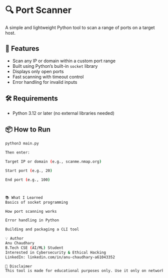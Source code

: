 # 🔍 Port Scanner

A simple and lightweight Python tool to scan a range of ports on a target host.

## 🚀 Features

- Scan any IP or domain within a custom port range
- Built using Python’s built-in `socket` library
- Displays only open ports
- Fast scanning with timeout control
- Error handling for invalid inputs

## 🛠️ Requirements

- Python 3.12 or later (no external libraries needed)

## 📦 How to Run

```bash
python3 main.py

Then enter:

Target IP or domain (e.g., scanme.nmap.org)

Start port (e.g., 20)

End port (e.g., 100)



📚 What I Learned
Basics of socket programming

How port scanning works

Error handling in Python

Building and packaging a CLI tool

💡 Author
Anu Chaudhary
B.Tech CSE (AI/ML) Student
Interested in Cybersecurity & Ethical Hacking
LinkedIn: linkedin.com/in/anu-chaudhary-a61043352

🔐 Disclaimer
This tool is made for educational purposes only. Use it only on networks you have permission to test.


